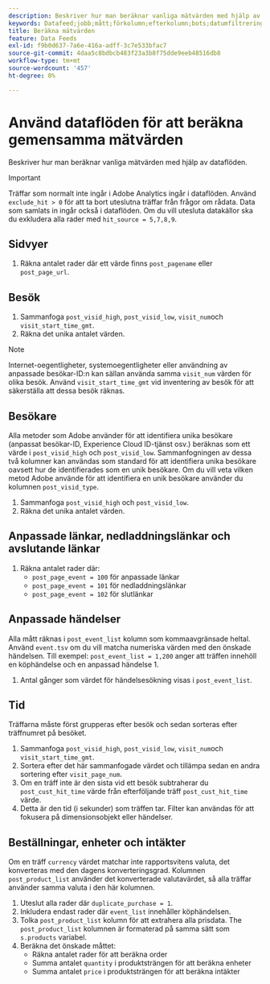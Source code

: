 ```yaml
---
description: Beskriver hur man beräknar vanliga mätvärden med hjälp av dataflöden.
keywords: Datafeed;jobb;mått;förkolumn;efterkolumn;bots;datumfiltrering;händelsesträng;vanliga;formler
title: Beräkna mätvärden
feature: Data Feeds
exl-id: f9b0d637-7a6e-416a-adff-3c7e533bfac7
source-git-commit: 4daa5c8bdbcb483f23a3b8f75dde9eeb48516db8
workflow-type: tm+mt
source-wordcount: '457'
ht-degree: 0%

---
```


# Använd dataflöden för att beräkna gemensamma mätvärden

Beskriver hur man beräknar vanliga mätvärden med hjälp av dataflöden.

>[!IMPORTANT]
>
>Träffar som normalt inte ingår i Adobe Analytics ingår i dataflöden. Använd `exclude_hit > 0` för att ta bort uteslutna träffar från frågor om rådata. Data som samlats in ingår också i dataflöden. Om du vill utesluta datakällor ska du exkludera alla rader med `hit_source = 5,7,8,9`.

## Sidvyer

1. Räkna antalet rader där ett värde finns `post_pagename` eller `post_page_url`.

## Besök

1. Sammanfoga `post_visid_high`, `post_visid_low`, `visit_num`och `visit_start_time_gmt`.
1. Räkna det unika antalet värden.

>[!NOTE]
>
>Internet-oegentligheter, systemoegentligheter eller användning av anpassade besökar-ID:n kan sällan använda samma `visit_num` värden för olika besök. Använd `visit_start_time_gmt` vid inventering av besök för att säkerställa att dessa besök räknas.

## Besökare

Alla metoder som Adobe använder för att identifiera unika besökare (anpassat besökar-ID, Experience Cloud ID-tjänst osv.) beräknas som ett värde i `post_visid_high` och `post_visid_low`. Sammanfogningen av dessa två kolumner kan användas som standard för att identifiera unika besökare oavsett hur de identifierades som en unik besökare. Om du vill veta vilken metod Adobe använde för att identifiera en unik besökare använder du kolumnen `post_visid_type`.

1. Sammanfoga `post_visid_high` och `post_visid_low`.
2. Räkna det unika antalet värden.

## Anpassade länkar, nedladdningslänkar och avslutande länkar

1. Räkna antalet rader där:
   * `post_page_event = 100` för anpassade länkar
   * `post_page_event = 101` för nedladdningslänkar
   * `post_page_event = 102` för slutlänkar

## Anpassade händelser

Alla mått räknas i `post_event_list` kolumn som kommaavgränsade heltal. Använd `event.tsv` om du vill matcha numeriska värden med den önskade händelsen. Till exempel: `post_event_list = 1,200` anger att träffen innehöll en köphändelse och en anpassad händelse 1.

1. Antal gånger som värdet för händelsesökning visas i `post_event_list`.

## Tid

Träffarna måste först grupperas efter besök och sedan sorteras efter träffnumret på besöket.

1. Sammanfoga `post_visid_high`, `post_visid_low`, `visit_num`och `visit_start_time_gmt`.
2. Sortera efter det här sammanfogade värdet och tillämpa sedan en andra sortering efter `visit_page_num`.
3. Om en träff inte är den sista vid ett besök subtraherar du `post_cust_hit_time` värde från efterföljande träff `post_cust_hit_time` värde.
4. Detta är den tid (i sekunder) som träffen tar. Filter kan användas för att fokusera på dimensionsobjekt eller händelser.

## Beställningar, enheter och intäkter

Om en träff `currency` värdet matchar inte rapportsvitens valuta, det konverteras med den dagens konverteringsgrad. Kolumnen `post_product_list` använder det konverterade valutavärdet, så alla träffar använder samma valuta i den här kolumnen.

1. Uteslut alla rader där `duplicate_purchase = 1`.
2. Inkludera endast rader där `event_list` innehåller köphändelsen.
3. Tolka `post_product_list` kolumn för att extrahera alla prisdata. The `post_product_list` kolumnen är formaterad på samma sätt som `s.products` variabel.
4. Beräkna det önskade måttet:
   * Räkna antalet rader för att beräkna order
   * Summa antalet `quantity` i produktsträngen för att beräkna enheter
   * Summa antalet `price` i produktsträngen för att beräkna intäkter
